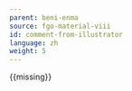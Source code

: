 ```yaml
---
parent: beni-enma
source: fgo-material-viii
id: comment-from-illustrator
language: zh
weight: 5
---
```


{{missing}}
